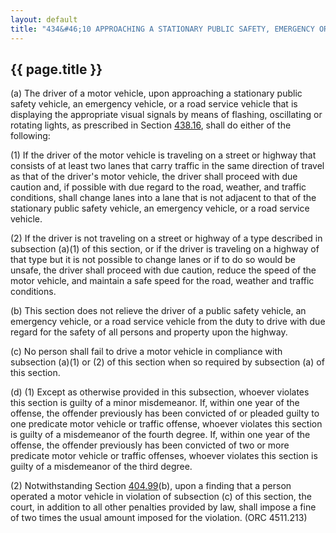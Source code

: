 ```yaml
---
layout: default
title: "434&#46;10 APPROACHING A STATIONARY PUBLIC SAFETY, EMERGENCY OR ROAD SERVICE VEHICLE."
---
```


{{ page.title }}
----------------

(a) The driver of a motor vehicle, upon approaching a stationary public safety vehicle, an emergency vehicle, or a road service vehicle that is displaying the appropriate visual signals by means of flashing, oscillating or rotating lights, as prescribed in Section [438.16](243669a2.html), shall do either of the following:

(1) If the driver of the motor vehicle is traveling on a street or highway that consists of at least two lanes that carry traffic in the same direction of travel as that of the driver's motor vehicle, the driver shall proceed with due caution and, if possible with due regard to the road, weather, and traffic conditions, shall change lanes into a lane that is not adjacent to that of the stationary public safety vehicle, an emergency vehicle, or a road service vehicle.

(2) If the driver is not traveling on a street or highway of a type described in subsection (a)(1) of this section, or if the driver is traveling on a highway of that type but it is not possible to change lanes or if to do so would be unsafe, the driver shall proceed with due caution, reduce the speed of the motor vehicle, and maintain a safe speed for the road, weather and traffic conditions.

(b) This section does not relieve the driver of a public safety vehicle, an emergency vehicle, or a road service vehicle from the duty to drive with due regard for the safety of all persons and property upon the highway.

(c) No person shall fail to drive a motor vehicle in compliance with subsection (a)(1) or (2) of this section when so required by subsection (a) of this section.

(d) (1) Except as otherwise provided in this subsection, whoever violates this section is guilty of a minor misdemeanor. If, within one year of the offense, the offender previously has been convicted of or pleaded guilty to one predicate motor vehicle or traffic offense, whoever violates this section is guilty of a misdemeanor of the fourth degree. If, within one year of the offense, the offender previously has been convicted of two or more predicate motor vehicle or traffic offenses, whoever violates this section is guilty of a misdemeanor of the third degree.

(2) Notwithstanding Section [404.99](1ce9ca02.html)(b), upon a finding that a person operated a motor vehicle in violation of subsection (c) of this section, the court, in addition to all other penalties provided by law, shall impose a fine of two times the usual amount imposed for the violation. (ORC 4511.213)